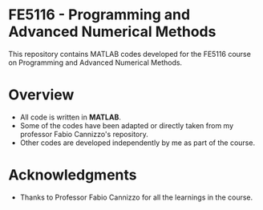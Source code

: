 # FE5116 - Programming and Advanced Numerical Methods

This repository contains MATLAB codes developed for the FE5116 course on Programming and Advanced Numerical Methods.

# Overview

- All code is written in **MATLAB**.
- Some of the codes have been adapted or directly taken from my professor Fabio Cannizzo's repository.
- Other codes are developed independently by me as part of the course.

# Acknowledgments

- Thanks to Professor Fabio Cannizzo for all the learnings in the course.

